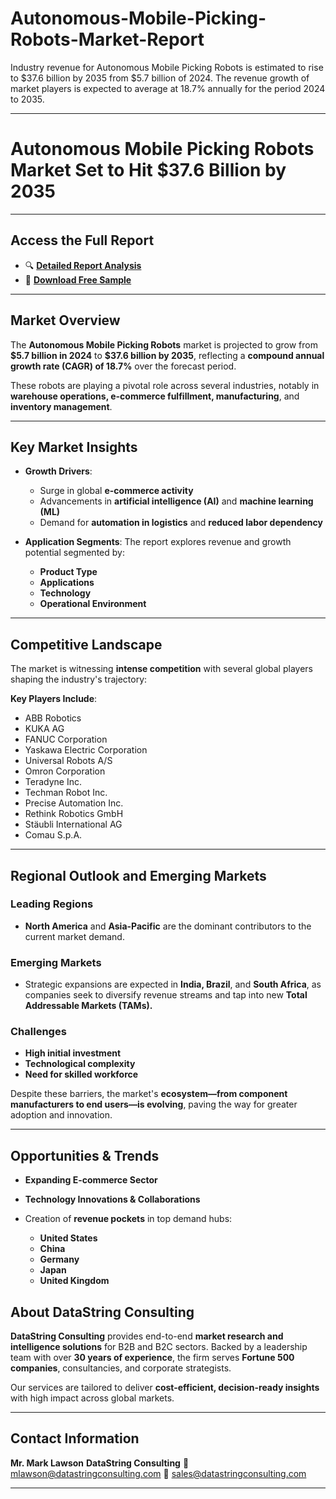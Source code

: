 # Autonomous-Mobile-Picking-Robots-Market-Report

Industry revenue for Autonomous Mobile Picking Robots is estimated to rise to $37.6 billion by 2035 from $5.7 billion of 2024. The revenue growth of market players is expected to average at 18.7% annually for the period 2024 to 2035.

---

# **Autonomous Mobile Picking Robots Market Set to Hit \$37.6 Billion by 2035**

---

## **Access the Full Report**

* 🔍 **[Detailed Report Analysis](https://datastringconsulting.com/industry-analysis/autonomous-mobile-picking-robots-market-research-report)**
* 📄 **[Download Free Sample](https://datastringconsulting.com/downloadsample/autonomous-mobile-picking-robots-market-research-report)**

---

## **Market Overview**

The **Autonomous Mobile Picking Robots** market is projected to grow from **\$5.7 billion in 2024** to **\$37.6 billion by 2035**, reflecting a **compound annual growth rate (CAGR) of 18.7%** over the forecast period.

These robots are playing a pivotal role across several industries, notably in **warehouse operations, e-commerce fulfillment, manufacturing**, and **inventory management**.

---

## **Key Market Insights**

* **Growth Drivers**:

  * Surge in global **e-commerce activity**
  * Advancements in **artificial intelligence (AI)** and **machine learning (ML)**
  * Demand for **automation in logistics** and **reduced labor dependency**

* **Application Segments**:
  The report explores revenue and growth potential segmented by:

  * **Product Type**
  * **Applications**
  * **Technology**
  * **Operational Environment**

---

## **Competitive Landscape**

The market is witnessing **intense competition** with several global players shaping the industry's trajectory:

**Key Players Include**:

* ABB Robotics
* KUKA AG
* FANUC Corporation
* Yaskawa Electric Corporation
* Universal Robots A/S
* Omron Corporation
* Teradyne Inc.
* Techman Robot Inc.
* Precise Automation Inc.
* Rethink Robotics GmbH
* Stäubli International AG
* Comau S.p.A.

---

## **Regional Outlook and Emerging Markets**

### **Leading Regions**

* **North America** and **Asia-Pacific** are the dominant contributors to the current market demand.

### **Emerging Markets**

* Strategic expansions are expected in **India, Brazil**, and **South Africa**, as companies seek to diversify revenue streams and tap into new **Total Addressable Markets (TAMs).**

### **Challenges**

* **High initial investment**
* **Technological complexity**
* **Need for skilled workforce**

Despite these barriers, the market's **ecosystem—from component manufacturers to end users—is evolving**, paving the way for greater adoption and innovation.

---

## **Opportunities & Trends**

* **Expanding E-commerce Sector**
* **Technology Innovations & Collaborations**
* Creation of **revenue pockets** in top demand hubs:

  * **United States**
  * **China**
  * **Germany**
  * **Japan**
  * **United Kingdom**



## **About DataString Consulting**

**DataString Consulting** provides end-to-end **market research and intelligence solutions** for B2B and B2C sectors. Backed by a leadership team with over **30 years of experience**, the firm serves **Fortune 500 companies**, consultancies, and corporate strategists.

Our services are tailored to deliver **cost-efficient, decision-ready insights** with high impact across global markets.

---

## **Contact Information**

**Mr. Mark Lawson**
**DataString Consulting**
📧 [mlawson@datastringconsulting.com](mailto:mlawson@datastringconsulting.com)
📧 [sales@datastringconsulting.com](mailto:sales@datastringconsulting.com)

---
